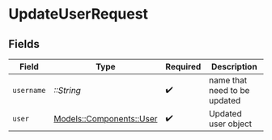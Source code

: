 # UpdateUserRequest


## Fields

| Field                                                   | Type                                                    | Required                                                | Description                                             |
| ------------------------------------------------------- | ------------------------------------------------------- | ------------------------------------------------------- | ------------------------------------------------------- |
| `username`                                              | *::String*                                              | :heavy_check_mark:                                      | name that need to be updated                            |
| `user`                                                  | [Models::Components::User](../../models/shared/user.md) | :heavy_check_mark:                                      | Updated user object                                     |